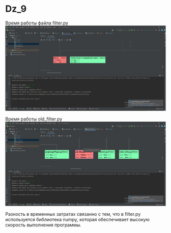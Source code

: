 # Dz_9 
Время работы файла filter.py 
![](filter.png) 
 
Время работы old_filter.py 
![](old_filter.png) 
 
Разность в временных затратах связанно с тем, что в filter.py используется библиотека numpy, которая обеспечивает высокую 
скорость выполнения программы.